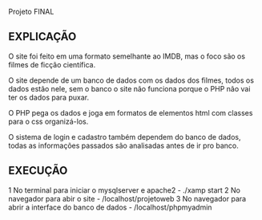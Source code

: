 Projeto FINAL

## EXPLICAÇÃO

O site foi feito em uma formato semelhante ao IMDB, mas o foco são os filmes de ficção científica.

O site depende de um banco de dados com os dados dos filmes, todos os dados estão nele, sem o banco o site não funciona porque o PHP não vai ter os dados para puxar.

O PHP pega os dados e joga em formatos de elementos html com classes para o css organizá-los.

O sistema de login e cadastro também dependem do banco de dados, todas as informações passados são analisadas antes de ir pro banco.

## EXECUÇÃO

1 No terminal para iniciar o mysqlserver e apache2 - ./xamp start
2 No navegador para abir o site - /localhost/projetoweb
3 No navegador para abrir a interface do banco de dados - /localhost/phpmyadmin 
